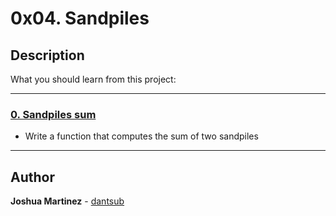 # 0x04. Sandpiles

## Description

What you should learn from this project:

---

### [0. Sandpiles sum](./0-sandpiles.c)

* Write a function that computes the sum of two sandpiles

---

## Author

**Joshua Martinez** - [dantsub](https://github.com/dantsub)

